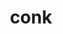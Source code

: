 ---
category: 4-letters
denotation: null
name: conk
reference_link: https://www.etymonline.com/word/conk
root_language: null
root_name: null
title: conk
type: free
word_sums:
- respelling: conk
  sum: 'Conk + '
---